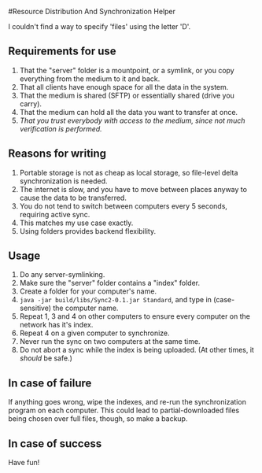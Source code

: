 #Resource Distribution And Synchronization Helper

I couldn't find a way to specify 'files' using the letter 'D'.

## Requirements for use

1. That the "server" folder is a mountpoint, or a symlink, or you copy everything from the medium to it and back.
2. That all clients have enough space for all the data in the system.
3. That the medium is shared (SFTP) or essentially shared (drive you carry).
4. That the medium can hold all the data you want to transfer at once.
5. *That you trust everybody with access to the medium, since not much verification is performed.*

## Reasons for writing

1. Portable storage is not as cheap as local storage, so file-level delta synchronization is needed.
2. The internet is slow, and you have to move between places anyway to cause the data to be transferred.
3. You do not tend to switch between computers every 5 seconds, requiring active sync.
4. This matches my use case exactly.
5. Using folders provides backend flexibility.

## Usage

1. Do any server-symlinking.
2. Make sure the "server" folder contains a "index" folder.
3. Create a folder for your computer's name.
4. `java -jar build/libs/Sync2-0.1.jar Standard`, and type in (case-sensitive) the computer name.
5. Repeat 1, 3 and 4 on other computers to ensure every computer on the network has it's index.
6. Repeat 4 on a given computer to synchronize.
7. Never run the sync on two computers at the same time.
8. Do not abort a sync while the index is being uploaded. (At other times, it *should* be safe.)

## In case of failure

If anything goes wrong, wipe the indexes, and re-run the synchronization program on each computer.
This could lead to partial-downloaded files being chosen over full files, though, so make a backup.

## In case of success

Have fun!
